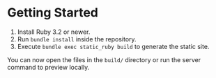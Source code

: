 # Getting Started

1. Install Ruby 3.2 or newer.
2. Run `bundle install` inside the repository.
3. Execute `bundle exec static_ruby build` to generate the static site.

You can now open the files in the `build/` directory or run the server command to preview locally.

